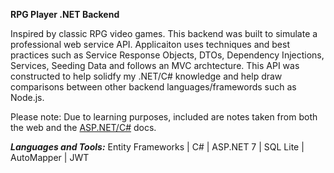 **RPG Player .NET Backend**

Inspired by classic RPG video games. This backend was built to simulate a professional web service API. Applicaiton uses techniques and best practices such as Service Response Objects, DTOs, Dependency Injections, Services, Seeding Data and follows an MVC archtecture. This API was constructed to help solidfy my .NET/C# knowledge and help draw comparisons between other backend languages/framewords such as Node.js.

Please note: Due to learning purposes, included are notes taken from both the web and the [ASP.NET/C#](https://learn.microsoft.com/en-us/aspnet/core/tutorials/first-web-api?view=aspnetcore-7.0&tabs=visual-studio) docs.

***Languages and Tools:***
Entity Frameworks | C# | ASP.NET 7 | SQL Lite | AutoMapper | JWT


